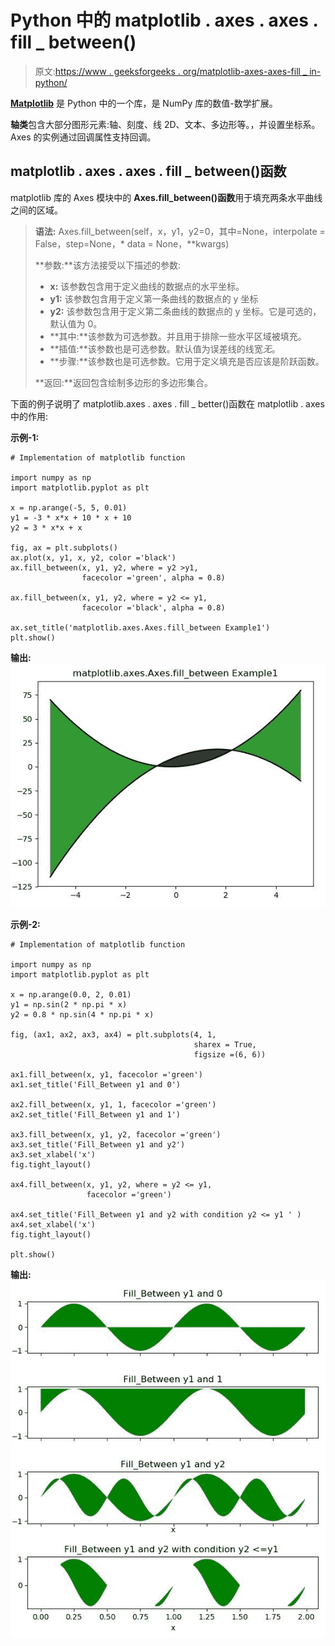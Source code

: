 # Python 中的 matplotlib . axes . axes . fill _ between()

> 原文:[https://www . geeksforgeeks . org/matplotlib-axes-axes-fill _ in-python/](https://www.geeksforgeeks.org/matplotlib-axes-axes-fill_between-in-python/)

**[Matplotlib](https://www.geeksforgeeks.org/python-introduction-matplotlib/)** 是 Python 中的一个库，是 NumPy 库的数值-数学扩展。

**轴类**包含大部分图形元素:轴、刻度、线 2D、文本、多边形等。，并设置坐标系。Axes 的实例通过回调属性支持回调。

## matplotlib . axes . axes . fill _ between()函数

matplotlib 库的 Axes 模块中的 **Axes.fill_between()函数**用于填充两条水平曲线之间的区域。

> **语法:** Axes.fill_between(self，x，y1，y2=0，其中=None，interpolate = False，step=None，* data = None，**kwargs)
> 
> **参数:**该方法接受以下描述的参数:
> 
> *   **x:** 该参数包含用于定义曲线的数据点的水平坐标。
> *   **y1:** 该参数包含用于定义第一条曲线的数据点的 y 坐标
> *   **y2:** 该参数包含用于定义第二条曲线的数据点的 y 坐标。它是可选的，默认值为 0。
> *   **其中:**该参数为可选参数。并且用于排除一些水平区域被填充。
> *   **插值:**该参数也是可选参数。默认值为误差线的线宽*无*。
> *   **步骤:**该参数也是可选参数。它用于定义填充是否应该是阶跃函数。
> 
> **返回:**返回包含绘制多边形的多边形集合。

下面的例子说明了 matplotlib.axes . axes . fill _ better()函数在 matplotlib . axes 中的作用:

**示例-1:**

```
# Implementation of matplotlib function

import numpy as np
import matplotlib.pyplot as plt

x = np.arange(-5, 5, 0.01)
y1 = -3 * x*x + 10 * x + 10
y2 = 3 * x*x + x

fig, ax = plt.subplots()
ax.plot(x, y1, x, y2, color ='black')
ax.fill_between(x, y1, y2, where = y2 >y1, 
                facecolor ='green', alpha = 0.8)

ax.fill_between(x, y1, y2, where = y2 <= y1,
                facecolor ='black', alpha = 0.8)

ax.set_title('matplotlib.axes.Axes.fill_between Example1')
plt.show()
```

**输出:**
![](img/50d7e0ff9b684fb17e85dfd7ca144840.png)

**示例-2:**

```
# Implementation of matplotlib function

import numpy as np
import matplotlib.pyplot as plt

x = np.arange(0.0, 2, 0.01)
y1 = np.sin(2 * np.pi * x)
y2 = 0.8 * np.sin(4 * np.pi * x)

fig, (ax1, ax2, ax3, ax4) = plt.subplots(4, 1,
                                         sharex = True,
                                         figsize =(6, 6))

ax1.fill_between(x, y1, facecolor ='green')
ax1.set_title('Fill_Between y1 and 0')

ax2.fill_between(x, y1, 1, facecolor ='green')
ax2.set_title('Fill_Between y1 and 1')

ax3.fill_between(x, y1, y2, facecolor ='green')
ax3.set_title('Fill_Between y1 and y2')
ax3.set_xlabel('x')
fig.tight_layout()

ax4.fill_between(x, y1, y2, where = y2 <= y1,
                 facecolor ='green')

ax4.set_title('Fill_Between y1 and y2 with condition y2 <= y1 ' )
ax4.set_xlabel('x')
fig.tight_layout()

plt.show()
```

**输出:**
![](img/668e103993ce44b3919b653adc2c1035.png)